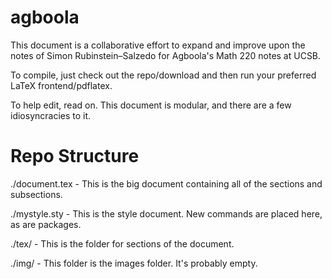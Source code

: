 agboola
=======

This document is a collaborative effort to expand and improve upon the notes of Simon Rubinstein–Salzedo for Agboola's Math 220 notes at UCSB.

To compile, just check out the repo/download and then run your preferred LaTeX frontend/pdflatex.

To help edit, read on. 
This document is modular, and there are a few idiosyncracies to it.


Repo Structure
==============
./document.tex   - This is the big document containing all of the sections and subsections.

./mystyle.sty    - This is the style document. New commands are placed here, as are packages.

./tex/           - This is the folder for sections of the document.

./img/           - This folder is the images folder. It's probably empty.

